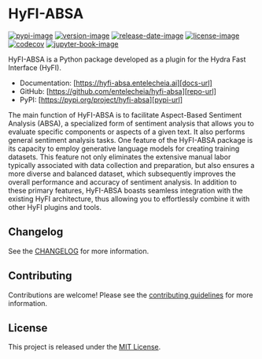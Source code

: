 # HyFI-ABSA

[![pypi-image]][pypi-url]
[![version-image]][release-url]
[![release-date-image]][release-url]
[![license-image]][license-url]
[![codecov][codecov-image]][codecov-url]
[![jupyter-book-image]][docs-url]

<!-- Links: -->
[codecov-image]: https://codecov.io/gh/entelecheia/hyfi-absa/branch/main/graph/badge.svg?token=BC2f1ooCPI
[codecov-url]: https://codecov.io/gh/entelecheia/hyfi-absa
[pypi-image]: https://img.shields.io/pypi/v/hyfi-absa
[license-image]: https://img.shields.io/github/license/entelecheia/hyfi-absa
[license-url]: https://github.com/entelecheia/hyfi-absa/blob/main/LICENSE
[version-image]: https://img.shields.io/github/v/release/entelecheia/hyfi-absa?sort=semver
[release-date-image]: https://img.shields.io/github/release-date/entelecheia/hyfi-absa
[release-url]: https://github.com/entelecheia/hyfi-absa/releases
[jupyter-book-image]: https://jupyterbook.org/en/stable/_images/badge.svg

[repo-url]: https://github.com/entelecheia/hyfi-absa
[pypi-url]: https://pypi.org/project/hyfi-absa
[docs-url]: https://hyfi-absa.entelecheia.ai
[changelog]: https://github.com/entelecheia/hyfi-absa/blob/main/CHANGELOG.md
[contributing guidelines]: https://github.com/entelecheia/hyfi-absa/blob/main/CONTRIBUTING.md
<!-- Links: -->

HyFI-ABSA is a Python package developed as a plugin for the Hydra Fast Interface (HyFI).

- Documentation: [https://hyfi-absa.entelecheia.ai][docs-url]
- GitHub: [https://github.com/entelecheia/hyfi-absa][repo-url]
- PyPI: [https://pypi.org/project/hyfi-absa][pypi-url]

The main function of HyFI-ABSA is to facilitate Aspect-Based Sentiment Analysis (ABSA), a specialized form of sentiment analysis that allows you to evaluate specific components or aspects of a given text. It also performs general sentiment analysis tasks. One feature of the HyFI-ABSA package is its capacity to employ generative language models for creating training datasets. This feature not only eliminates the extensive manual labor typically associated with data collection and preparation, but also ensures a more diverse and balanced dataset, which subsequently improves the overall performance and accuracy of sentiment analysis. In addition to these primary features, HyFI-ABSA boasts seamless integration with the existing HyFI architecture, thus allowing you to effortlessly combine it with other HyFI plugins and tools.

## Changelog

See the [CHANGELOG] for more information.

## Contributing

Contributions are welcome! Please see the [contributing guidelines] for more information.

## License

This project is released under the [MIT License][license-url].
